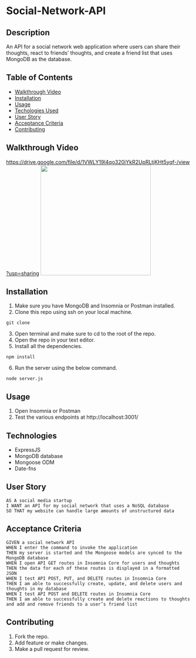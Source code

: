 # Social-Network-API

## Description
An API for a social network web application where users can share their thoughts, react to friends’ thoughts, and create a friend list that uses MongoDB as the database.

## Table of Contents
* [Walkthrough Video](#walkthroughvideo)
* [Installation](#installation)
* [Usage](#usage)
* [Techologies Used](#technologiesused)
* [User Story](#userstory)
* [Acceptance Criteria](#acceptancecriteria)
* [Contributing](#contributing)

## Walkthrough Video
https://drive.google.com/file/d/1VWLY19l4qo320iYkR2UpRLtjKHt5yqf-/view?usp=sharing
<img src="public/assets/images/walkthrough.mp4" width=300 height=300>

## Installation
1. Make sure you have MongoDB and Insomnia or Postman installed.
2. Clone this repo using ssh on your local machine.
```
git clone 
```
3. Open terminal and make sure to cd to the root of the repo.
4. Open the repo in your text editor.
5. Install all the dependencies.
```
npm install
```
6. Run the server using the below command.
```
node server.js
```

## Usage
1. Open Insomnia or Postman
2. Test the various endpoints at http://localhost:3001/

## Technologies
* ExpressJS
* MongoDB database
* Mongoose ODM
* Date-fns

## User Story
```
AS A social media startup
I WANT an API for my social network that uses a NoSQL database
SO THAT my website can handle large amounts of unstructured data
```

## Acceptance Criteria
```
GIVEN a social network API
WHEN I enter the command to invoke the application
THEN my server is started and the Mongoose models are synced to the MongoDB database
WHEN I open API GET routes in Insomnia Core for users and thoughts
THEN the data for each of these routes is displayed in a formatted JSON
WHEN I test API POST, PUT, and DELETE routes in Insomnia Core
THEN I am able to successfully create, update, and delete users and thoughts in my database
WHEN I test API POST and DELETE routes in Insomnia Core
THEN I am able to successfully create and delete reactions to thoughts and add and remove friends to a user’s friend list
```
## Contributing
1. Fork the repo.
2. Add feature or make changes.
3. Make a pull request for review.
